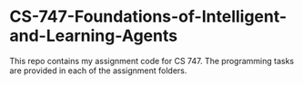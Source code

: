 # CS-747-Foundations-of-Intelligent-and-Learning-Agents

This repo contains my assignment code for CS 747. The programming tasks are provided in each of the assignment folders.
